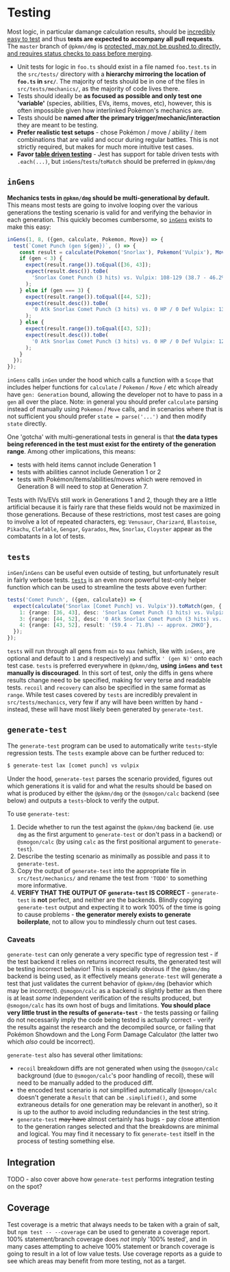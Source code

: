# Testing

Most logic, in particular damange calculation results, should be [incredibly easy to
test](#generate-test) and thus **tests are expected to accompany all pull requests**. The `master`
branch of `@pkmn/dmg` is [protected, may not be pushed to directly, and requires status checks to
pass before merging](https://github.blog/2015-09-03-protected-branches-and-required-status-checks/).

- Unit tests for logic in `foo.ts` should exist in a file  named `foo.test.ts` in the `src/tests/`
  directory with a **hierarchy mirroring the location of `foo.ts` in `src/`**. The majority of tests
  should be in one of the files in `src/tests/mechanics/`, as the majority of code lives there.
- Tests should ideally be **as focused as possible and only test one 'variable'** (species,
  abilities, EVs, items, moves, etc), however, this is often impossible given how interlinked
  Pokémon's mechanics are.
- Tests should be **named after the primary trigger/mechanic/interaction** they are meant to be
  testing.
- **Prefer realistic test setups** - chose Pokémon / move / ability / item combinations that are
  valid and occur during regular battles. This is not strictly required, but makes for much more
  intuitive test cases.
- **Favor [table driven testing](https://github.com/golang/go/wiki/TableDrivenTests)** - Jest has
  support for table driven tests with `.each(...)`, but `inGens`/`tests`/`toMatch` should be
  preferred in `@pkmn/dmg`

## `inGens`

**Mechanics tests in `@pkmn/dmg` should be multi-generational by default.** This means most tests
are going to involve looping over the various generations the testing scenario is valid for and
verifying the behavior in each generation. This quickly becomes cumbersome, so
[`inGens`](src/gens.ts) exists to make this easy:

```ts
inGens(1, 8, ({gen, calculate, Pokemon, Move}) => {
  test(`Comet Punch (gen ${gen})`, () => {
    const result = calculate(Pokemon('Snorlax'), Pokemon('Vulpix'), Move('Comet Punch'));
    if (gen < 3) {
      expect(result.range()).toEqual([36, 43]);
      expect(result.desc()).toBe(
        'Snorlax Comet Punch (3 hits) vs. Vulpix: 108-129 (38.7 - 46.2%) -- approx. 3HKO'
      );
    } else if (gen === 3) {
      expect(result.range()).toEqual([44, 52]);
      expect(result.desc()).toBe(
        '0 Atk Snorlax Comet Punch (3 hits) vs. 0 HP / 0 Def Vulpix: 132-156 (60.8 - 71.8%) -- approx. 2HKO'
      );
    } else {
      expect(result.range()).toEqual([43, 52]);
      expect(result.desc()).toBe(
        '0 Atk Snorlax Comet Punch (3 hits) vs. 0 HP / 0 Def Vulpix: 129-156 (59.4 - 71.8%) -- approx. 2HKO'
      );
    }
  });
});
```

`inGens` calls `inGen` under the hood which calls a function with a `Scope` that includes helper
functions for `calculate` / `Pokemon` / `Move` / etc which already have `gen: Generation` bound,
allowing the developer not to have to pass in a `gen` all over the place. Note: in general you
should prefer `calculate` parsing instead of manually using `Pokemon` / `Move` calls, and in
scenarios where that is not sufficient you should prefer `state = parse('...')` and then modify
`state` directly.

One 'gotcha' with multi-generational tests in general is that **the data types being referenced in
the test must exist for the entirety of the generation range**. Among other implications, this
means:

- tests with held items cannot include Generation 1
- tests with abilities cannot include Generation 1 or 2
- tests with Pokémon/items/abilities/moves which were removed in Generation 8 will need to stop at
  Generation 7.

Tests with IVs/EVs still work in Generations 1 and 2, though they are a little artificial because it
is fairly rare that these fields would not be maximized in those generations. Because of these
restrictions, most test cases are going to involve a lot of repeated characters, eg:
`Venusaur`, `Charizard`, `Blastoise`, `Pikachu`, `Clefable`, `Gengar`, `Gyarados`, `Mew`, `Snorlax`,
`Cloyster` appear as the combatants in a lot of tests.

## `tests`

`inGen`/`inGens` can be useful even outside of testing, but unfortunately result in fairly verbose
tests. [`tests`](src/tests/helper.ts) is an even more powerful test-only helper function which can
be used to streamline the tests above even further:

```ts
tests('Comet Punch', ({gen, calculate}) => {
  expect(calculate('Snorlax [Comet Punch] vs. Vulpix')).toMatch(gen, {
    1: {range: [36, 43], desc: 'Snorlax Comet Punch (3 hits) vs. Vulpix', result: '(38.7 - 46.2%) -- approx. 3HKO'},
    3: {range: [44, 52], desc: '0 Atk Snorlax Comet Punch (3 hits) vs. 0 HP / 0 Def Vulpix', result: '(60.8 - 71.8%) -- approx. 2HKO'},
    4: {range: [43, 52], result: '(59.4 - 71.8%) -- approx. 2HKO'},
  });
});
```

`tests` will run through all gens from `min` to `max` (which, like with `inGens`, are optional and
default to `1` and `8` respectively) and suffix `' (gen N)'` onto each test case. `tests` is
preferred everywhere in `@pkmn/dmg`, **using `inGens` and `test` manually is discouraged**. In this
sort of test, only the diffs in gens where results change need to be specified, making for very
terse and readable tests. `recoil` and `recovery` can also be specified in the same format as
`range`. While test cases covered by `tests` are incredibly prevalent in `src/tests/mechanics`, very
few if any will have been written by hand - instead, these will have most likely been generated by
`generate-test`.

## `generate-test`

The `generate-test` program can be used to automatically write `tests`-style regression tests. The
`tests` example above can be further reduced to:

```sh
$ generate-test lax [comet punch] vs vulpix
```

Under the hood, `generate-test` parses the scenario provided, figures out which generations it is
valid for and what the results should be based on what is produced by either the `@pkmn/dmg` or the
`@smogon/calc` backend (see below) and outputs a `tests`-block to verify the output.

To use `generate-test`:

1. Decide whether to run the test against the `@pkmn/dmg` backend (ie. use `dmg` as the first
   argument to `generate-test` or don't pass in a backend) or `@smogon/calc` (by using `calc` as
   the first positional argument to `generate-test`).
2. Describe the testing scenario as minimally as possible and pass it to `generate-test`.
3. Copy the output of `generate-test` into the appropriate file in `src/test/mechanics/` and rename
   the test from `'TODO'` to something more informative.
4. **VERIFY THAT THE OUTPUT OF `generate-test` IS CORRECT** - `generate-test` is **not** perfect,
   and neither are the backends. Blindly copying `generate-test` output and expecting it to work
   100% of the time is going to cause problems - **the generator merely exists to generate
   boilerplate**, not to allow you to mindlessly churn out test cases.

### Caveats

`generate-test` can only generate a very specific type of regression test - if the test backend it
relies on returns incorrect results, the generated test will be testing incorrect behavior! This is
especially obvious if the `@pkmn/dmg` backend is being used, as it effectively means `generate-test`
will generate a test that just validates the current behavior of `@pkmn/dmg` (behavior which may be
incorrect). `@smogon/calc` as a backend is slightly better as then there is at least *some*
independent verification of the results produced, but `@smogon/calc` has its own host of bugs and
limitations. **You should place very little trust in the results of `generate-test`** - the tests
passing or failing do not necessarily imply the code being tested is actually correct - verify the
results against the research and the decompiled source, or failing that Pokémon Showdown and the
Long Form Damage Calculator (the latter two which *also* could be incorrect).

`generate-test` also has several other limitations:

- `recoil` breakdown diffs are not generated when using the `@smogon/calc` background (due to
  `@smogon/calc`'s poor handling of recoil), these will need to be manually added to the produced
  diff.
- the encoded test scenario is *not* simplified automatically (`@smogon/calc` doesn't generate a
  `Result` that can be `.simplified()`, and some extraneous details for one generation may be
  relevant in another), so it is up to the author to avoid including redundancies in the test
  string.
- `generate-test` <s>may have</s> almost certainly has bugs - pay close attention to the generation
  ranges selected and that the breakdowns are minimal and logical. You may find it necessary to fix
  `generate-test` itself in the process of testing something else.

## Integration

TODO - also cover above how `generate-test` performs integration testing on the spot?

## Coverage

Test coverage is a metric that always needs to be taken with a grain of salt, but `npm test --
--coverage` can be used to generate a coverage report. 100% statement/branch coverage does *not*
imply '100% tested', and in many cases attempting to acheive 100% statement or branch coverage is
going to result in a lot of low value tests. Use coverage reports as a guide to see which areas may
benefit from more testing, not as a target.
